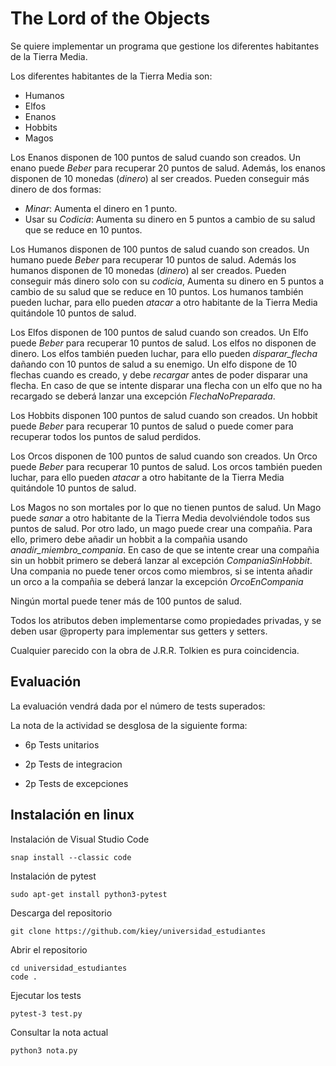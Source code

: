 # The Lord of the Objects

Se quiere implementar un programa que gestione los diferentes habitantes de la Tierra Media.

Los diferentes habitantes de la Tierra Media son:

- Humanos
- Elfos
- Enanos
- Hobbits
- Magos

Los Enanos disponen de 100 puntos de salud cuando son creados. Un enano puede *Beber* para recuperar 20 puntos de salud. Además, los enanos disponen de 10 monedas (*dinero*) al ser creados. Pueden conseguir más dinero de dos formas:

- *Minar*: Aumenta el dinero en 1 punto.
- Usar su *Codicia*: Aumenta su dinero en 5 puntos a cambio de su salud que se reduce en 10 puntos.

Los Humanos disponen de 100 puntos de salud cuando son creados. Un humano puede *Beber* para recuperar 10 puntos de salud.  Además los humanos disponen de 10 monedas (*dinero*) al ser creados. Pueden conseguir más dinero solo con su *codicia*, Aumenta su dinero en 5 puntos a cambio de su salud que se reduce en 10 puntos. Los humanos también pueden luchar, para ello pueden *atacar* a otro habitante de la Tierra Media quitándole 10 puntos de salud.

Los Elfos disponen de 100 puntos de salud cuando son creados. Un Elfo puede *Beber* para recuperar 10 puntos de salud. Los elfos no disponen de dinero. Los elfos también pueden luchar, para ello pueden *disparar_flecha* dañando con 10 puntos de salud a su enemigo. Un elfo dispone de 10 flechas cuando es creado, y debe *recargar* antes de poder disparar una flecha. En caso de que se intente disparar una flecha con un elfo que no ha recargado se deberá lanzar una excepción *FlechaNoPreparada*.

Los Hobbits disponen 100 puntos de salud cuando son creados. Un hobbit puede *Beber* para recuperar 10 puntos de salud o puede comer para recuperar todos los puntos de salud perdidos.

Los Orcos disponen de 100 puntos de salud cuando son creados. Un Orco puede *Beber* para recuperar 10 puntos de salud. Los orcos también pueden luchar, para ello pueden *atacar* a otro habitante de la Tierra Media quitándole 10 puntos de salud.

Los Magos no son mortales por lo que no tienen puntos de salud. Un Mago puede *sanar* a otro habitante de la Tierra Media devolviéndole todos sus puntos de salud. Por otro lado, un mago puede crear una compañia. Para ello, primero debe añadir un hobbit a la compañia usando *anadir_miembro_compania*. En caso de que se intente crear una compañia sin un hobbit primero se deberá lanzar al excepción *CompaniaSinHobbit*. Una compania no puede tener orcos como miembros, si se intenta añadir un orco a la compañia se deberá lanzar la excepción *OrcoEnCompania*

Ningún mortal puede tener más de 100 puntos de salud.

Todos los atributos deben implementarse como propiedades privadas, y se deben usar @property para implementar sus getters y setters.

Cualquier parecido con la obra de J.R.R. Tolkien es pura coincidencia.

## Evaluación

La evaluación vendrá dada por el número de tests superados:

La nota de la actividad se desglosa de la siguiente forma:
    

- 6p Tests unitarios
  
- 2p Tests de integracion
  
- 2p Tests de excepciones



## Instalación en linux

Instalación de Visual Studio Code

```
snap install --classic code
```

Instalación de pytest

```
sudo apt-get install python3-pytest
```

Descarga del repositorio

```
git clone https://github.com/kiey/universidad_estudiantes
```

Abrir el repositorio

```
cd universidad_estudiantes
code .
```

Ejecutar los tests

```
pytest-3 test.py
```

Consultar la nota actual

```
python3 nota.py
```